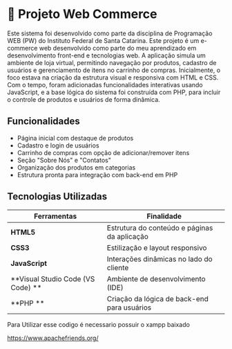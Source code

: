 #  🏬 Projeto Web Commerce
Este sistema foi desenvolvido como parte da disciplina de Programação WEB (PW) do Instituto Federal de Santa Catarina. 
Este projeto é um e-commerce web desenvolvido como parte do meu aprendizado em desenvolvimento front-end e tecnologias web. A aplicação simula um ambiente de loja virtual, permitindo navegação por produtos, cadastro de usuários e gerenciamento de itens no carrinho de compras.
Inicialmente, o foco estava na criação da estrutura visual e responsiva com HTML e CSS. Com o tempo, foram adicionadas funcionalidades interativas usando JavaScript, e a base lógica do sistema foi construída com PHP, para incluir o controle de produtos e usuários de forma dinâmica.


##  Funcionalidades

- Página inicial com destaque de produtos
- Cadastro e login de usuários
- Carrinho de compras com opção de adicionar/remover itens
- Seção "Sobre Nós" e "Contatos"
- Organização dos produtos em categorias
- Estrutura pronta para integração com back-end em PHP

## Tecnologias Utilizadas

| Ferramentas             | Finalidade                                                       |
|-------------------------|------------------------------------------------------------------|
| **HTML5**               | Estrutura do conteúdo e páginas da aplicação                    |
| **CSS3**                | Estilização e layout responsivo                                 |
| **JavaScript**          | Interações dinâmicas no lado do cliente                         |
| **Visual Studio Code (VS Code)	**             | Ambiente de desenvolvimento (IDE)                               |
| **PHP ** | Criação da lógica de back-end para usuários    |





Para Utilizar esse codigo é necessario possuir o xampp baixado

https://www.apachefriends.org/
